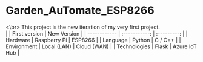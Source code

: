 # Garden_AuTomate_ESP8266
<\br>
This project is the new iteration of my very first project.  
|              | First version | New Version |
| ------------ | :-----------: | :---------: |
| Hardware     | Raspberry Pi  | ESP8266     |
| Language     | Python        | C / C++     |
| Environment  | Local (LAN)   | Cloud (WAN) |
| Technologies | Flask         | Azure IoT Hub |

